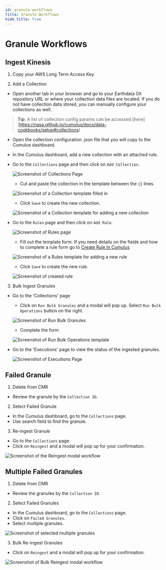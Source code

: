 ```yaml
---
id: granule-workflows
title: Granule Workflows
hide_title: true
---
```


# Granule Workflows

## Ingest Kinesis

1. Copy your AWS Long Term Access Key.

2. Add a Collection

* Open another tab in your browser and go to your Earthdata Git repository URL or where your collection data files are located. If you do not have collection data stored, you can manually configure your collections as well.
> **Tip**: A list of collection config params can be accessed [here] (https://nasa.github.io/cumulus/docs/data-cookbooks/setup#collections)
* Open the collection configuration .json file that you will copy to the Cumulus dashboard.
* In the Cumulus dashboard, add a new collection with an attached rule.
* Go to the `Collections` page and then click on `Add Collection`.

  ![Screenshot of Collections Page](assets/cd_collections_page.png)

  * Cut and paste the collection in the template between the `{}` lines.

  ![Screenshot of a Collection template filled in](assets/cd_add_collection_filled.png)

  * Click `Save` to create the new collection.

  ![Screenshot of a Collection template for adding a new collection](assets/cd_add_collection_overview.png)
  
* Go to the `Rules` page and then click on `Add Rule`.

  ![Screenshot of Rules page](assets/cd_rules_page.png)

  * Fill out the template form. If you need details on the fields and how to complete a rule form go to [Create Rule In Cumulus](../operator-docs/create-rule-in-cumulus)

  ![Screenshot of a Rules template for adding a new rule](assets/cd_add_rule_form_blank.png)

  * Click `Save` to create the new rule.

  ![Screenshot of created rule](assets/cd_add_rule_overview.png)

3. Bulk Ingest Granules

* Go to the 'Collections' page

  * Click on `Run Bulk Granules` and a modal will pop up. Select `Run Bulk Operations` button on the right.

  ![Screenshot of Run Bulk Granules](assets/cd_run_bulk_modal.png)

  * Complete the form

  ![Screenshot of Run Bulk Operations template](assets/cd_run_bulk_granules.png)

* Go to the 'Executions' page to view the status of the ingested granules.

  ![Screenshot of Executions Page](assets/cd_executions_page.png)

## Failed Granule

1. Delete from CMR

* Review the granule by the `Collection ID`.

2. Select Failed Granule

* In the Cumulus dashboard, go to the `Collections` page.
* Use search field to find the granule.

3. Re-ingest Granule

* Go to the `Collections` page.
* Click on `Reingest` and a modal will pop up for your confirmation.

![Screenshot of the Reingest modal workflow](assets/cd_reingest_granule_modal.png)

## Multiple Failed Granules

1. Delete from CMR

* Review the granules by the `Collection ID`.

2. Select Failed Granules

* In the Cumulus dashboard, go to the `Collections` page.
* Click on `Failed Granules`.
* Select multiple granules.

![Screenshot of selected multiple granules](assets/cd_reingest_bulk.png)

3. Bulk Re-ingest Granules

* Click on `Reingest` and a modal will pop up for your confirmation.

![Screenshot of Bulk Reingest modal workflow](assets/cd_reingest_modal_bulk.png)
